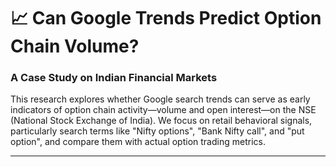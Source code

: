 # 📈 Can Google Trends Predict Option Chain Volume?
### A Case Study on Indian Financial Markets

This research explores whether Google search trends can serve as early indicators of option chain activity—volume and open interest—on the NSE (National Stock Exchange of India). We focus on retail behavioral signals, particularly search terms like "Nifty options", "Bank Nifty call", and "put option", and compare them with actual option trading metrics.

---

